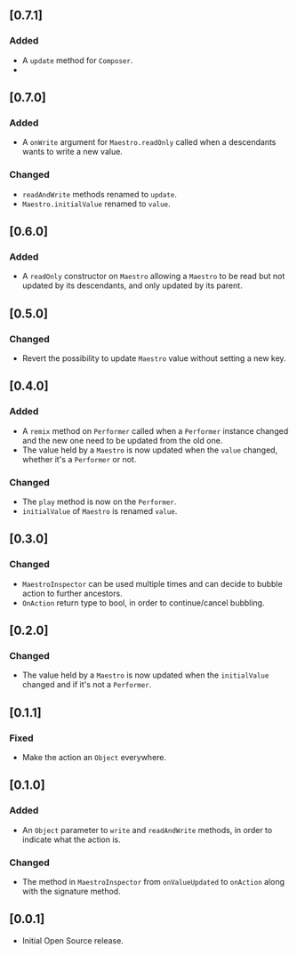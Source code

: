 ## [0.7.1]
### Added
- A `update` method for `Composer`.
- 
## [0.7.0]
### Added
- A `onWrite` argument for `Maestro.readOnly` called when a descendants wants to write a new value.

### Changed
- `readAndWrite` methods renamed to `update`.
- `Maestro.initialValue` renamed to `value`.

## [0.6.0]
### Added
- A `readOnly` constructor on `Maestro` allowing a `Maestro` to be read but not updated by its descendants, and only updated by its parent.

## [0.5.0]
### Changed
- Revert the possibility to update `Maestro` value without setting a new key. 

## [0.4.0]
### Added
- A `remix` method on `Performer` called when a `Performer` instance changed and the new one need to be updated from the old one.
- The value held by a `Maestro` is now updated when the `value` changed, whether it's a `Performer` or not.

### Changed
- The `play` method is now on the `Performer`.
- `initialValue` of `Maestro` is renamed `value`.

## [0.3.0]
### Changed
- `MaestroInspector` can be used multiple times and can decide to bubble action to further ancestors.
- `OnAction` return type to bool, in order to continue/cancel bubbling.

## [0.2.0]
### Changed
- The value held by a `Maestro` is now updated when the `initialValue` changed and if it's not a `Performer`.

## [0.1.1]
### Fixed
- Make the action an `Object` everywhere.

## [0.1.0]
### Added
- An `Object` parameter to `write` and `readAndWrite` methods, in order to indicate what the action is.

### Changed
- The method in `MaestroInspector` from `onValueUpdated` to `onAction` along with the signature method.

## [0.0.1]
- Initial Open Source release.
